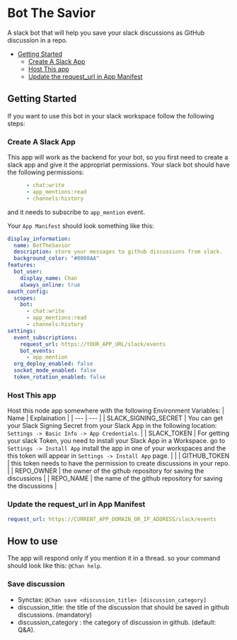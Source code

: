 # Bot The Savior
A slack bot that will help you save your slack discussions as GitHub discussion in a repo.


- [Getting Started](#getting-started)
  * [Create A Slack App](#create-a-slack-app)
  * [Host This app](#host-this-app)
  * [Update the request_url in App Manifest](#update-the-request-url-in-app-manifest)

## Getting Started
If you want to use this bot in your slack workspace follow the following steps:
### Create A Slack App
This app will work as the backend for your bot, so you first need to create a slack app and give it the appropriat permissions.
Your slack bot should have the following permissions:

```yaml
      - chat:write
      - app_mentions:read
      - channels:history
```
and it needs to subscribe to `app_mention` event.

Your `App Manifest` should look something like this:
```yaml
display_information:
  name: BotTheSavior
  description: store your messages to github discussions from slack.
  background_color: "#0000AA"
features:
  bot_user:
    display_name: Chan
    always_online: true
oauth_config:
  scopes:
    bot:
      - chat:write
      - app_mentions:read
      - channels:history
settings:
  event_subscriptions:
    request_url: https://YOUR_APP_URL/slack/events
    bot_events:
      - app_mention
  org_deploy_enabled: false
  socket_mode_enabled: false
  token_rotation_enabled: false
```
### Host This app
Host this node app somewhere with the following Environment Variables:
| Name | Explaination |
| --- | --- |
| SLACK_SIGNING_SECRET | You can get your Slack Signing Secret from your Slack App in the following location: `Settings -> Basic Info -> App Credentials`. |
| SLACK_TOKEN | For getting your slack Token, you need to install your Slack App in a Workspace. go to `Settings -> Install App` install the app in one of your workspaces and the this token will appear in `Settings -> Install App` page. | |
| GITHUB_TOKEN | this token needs to have the permission to create discussions in your repo. |
| REPO_OWNER | the owner of the github repository for saving the discussions |
| REPO_NAME | the name of the github repository for saving the discussions |

### Update the request_url in App Manifest
```yaml
request_url: https://CURRENT_APP_DOMAIN_OR_IP_ADDRESS/slack/events
```

## How to use
The app will respond only if you mention it in a thread. so your command should look like this: `@Chan help`.
### Save discussion

- Synctax: `@Chan save <discussion_title> [discussion_category]`
- discussion_title: the title of the discussion that should be saved in github discussions. (mandatory)
- discussion_category : the category of discussion in github. (default: Q&A).
